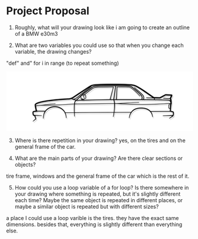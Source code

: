 # Project Proposal

1. Roughly, what will your drawing look like
i am going to create an outline of a BMW e30m3

2. What are two variables you could use so that when you change each variable, the drawing changes?

"def" and" for i in range (to repeat something)








![BMW_E30_M3_Zeichung_schatten](BMW_E30_M3_Zeichung_schatten.png)

3. Where is there repetition in your drawing?
yes, on the tires and on the general frame of the car. 


4. What are the main parts of your drawing? Are there clear sections or objects?

tire frame, windows and the general frame of the car which is the rest of it. 


5. How could you use a loop variable of a for loop? Is there somewhere in your drawing where something is repeated, but it's slightly different each time? Maybe the same object is repeated in different places, or maybe a similar object is repeated but with different sizes?

a place I could use a loop varible is the tires. they have the exact same dimensions. besides that, everything is slightly different than everything else.






